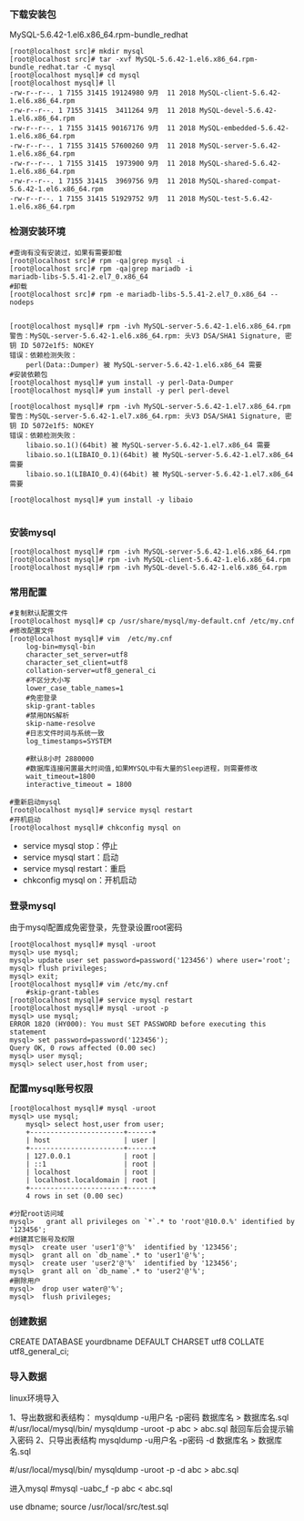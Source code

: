 


### 下载安装包
MySQL-5.6.42-1.el6.x86_64.rpm-bundle_redhat
```
[root@localhost src]# mkdir mysql
[root@localhost src]# tar -xvf MySQL-5.6.42-1.el6.x86_64.rpm-bundle_redhat.tar -C mysql
[root@localhost mysql]# cd mysql
[root@localhost mysql]# ll
-rw-r--r--. 1 7155 31415 19124980 9月  11 2018 MySQL-client-5.6.42-1.el6.x86_64.rpm
-rw-r--r--. 1 7155 31415  3411264 9月  11 2018 MySQL-devel-5.6.42-1.el6.x86_64.rpm
-rw-r--r--. 1 7155 31415 90167176 9月  11 2018 MySQL-embedded-5.6.42-1.el6.x86_64.rpm
-rw-r--r--. 1 7155 31415 57600260 9月  11 2018 MySQL-server-5.6.42-1.el6.x86_64.rpm
-rw-r--r--. 1 7155 31415  1973900 9月  11 2018 MySQL-shared-5.6.42-1.el6.x86_64.rpm
-rw-r--r--. 1 7155 31415  3969756 9月  11 2018 MySQL-shared-compat-5.6.42-1.el6.x86_64.rpm
-rw-r--r--. 1 7155 31415 51929752 9月  11 2018 MySQL-test-5.6.42-1.el6.x86_64.rpm
```
### 检测安装环境
```
#查询有没有安装过，如果有需要卸载
[root@localhost src]# rpm -qa|grep mysql -i
[root@localhost src]# rpm -qa|grep mariadb -i
mariadb-libs-5.5.41-2.el7_0.x86_64
#卸载
[root@localhost src]# rpm -e mariadb-libs-5.5.41-2.el7_0.x86_64 --nodeps


[root@localhost mysql]# rpm -ivh MySQL-server-5.6.42-1.el6.x86_64.rpm 
警告：MySQL-server-5.6.42-1.el6.x86_64.rpm: 头V3 DSA/SHA1 Signature, 密钥 ID 5072e1f5: NOKEY
错误：依赖检测失败：
	perl(Data::Dumper) 被 MySQL-server-5.6.42-1.el6.x86_64 需要
#安装依赖包
[root@localhost mysql]# yum install -y perl-Data-Dumper
[root@localhost mysql]# yum install -y perl perl-devel

[root@localhost mysql]# rpm -ivh MySQL-server-5.6.42-1.el7.x86_64.rpm 
警告：MySQL-server-5.6.42-1.el7.x86_64.rpm: 头V3 DSA/SHA1 Signature, 密钥 ID 5072e1f5: NOKEY
错误：依赖检测失败：
	libaio.so.1()(64bit) 被 MySQL-server-5.6.42-1.el7.x86_64 需要
	libaio.so.1(LIBAIO_0.1)(64bit) 被 MySQL-server-5.6.42-1.el7.x86_64 需要
	libaio.so.1(LIBAIO_0.4)(64bit) 被 MySQL-server-5.6.42-1.el7.x86_64 需要

[root@localhost mysql]# yum install -y libaio


```
### 安装mysql
```
[root@localhost mysql]# rpm -ivh MySQL-server-5.6.42-1.el6.x86_64.rpm 
[root@localhost mysql]# rpm -ivh MySQL-client-5.6.42-1.el6.x86_64.rpm 
[root@localhost mysql]# rpm -ivh MySQL-devel-5.6.42-1.el6.x86_64.rpm 
```

### 常用配置
```
#复制默认配置文件
[root@localhost mysql]# cp /usr/share/mysql/my-default.cnf /etc/my.cnf
#修改配置文件
[root@localhost mysql]# vim  /etc/my.cnf
    log-bin=mysql-bin
    character_set_server=utf8
    character_set_client=utf8
    collation-server=utf8_general_ci
    #不区分大小写
    lower_case_table_names=1
    #免密登录
    skip-grant-tables
    #禁用DNS解析
    skip-name-resolve
    #日志文件时间与系统一致
    log_timestamps=SYSTEM

    #默认8小时 2880000
    #数据库连接闲置最大时间值,如果MYSQL中有大量的Sleep进程，则需要修改
    wait_timeout=1800
    interactive_timeout = 1800
        
#重新启动mysql
[root@localhost mysql]# service mysql restart
#开机启动
[root@localhost mysql]# chkconfig mysql on
```

* service mysql stop：停止
* service mysql start：启动
* service mysql restart：重启
* chkconfig mysql on：开机启动


### 登录mysql
由于mysql配置成免密登录，先登录设置root密码
```
[root@localhost mysql]# mysql -uroot
mysql> use mysql; 
mysql> update user set password=password('123456') where user='root'; 
mysql> flush privileges;
mysql> exit;
[root@localhost mysql]# vim /etc/my.cnf
    #skip-grant-tables
[root@localhost mysql]# service mysql restart
[root@localhost mysql]# mysql -uroot -p
mysql> use mysql;
ERROR 1820 (HY000): You must SET PASSWORD before executing this statement
mysql> set password=password('123456');
Query OK, 0 rows affected (0.00 sec)
mysql> user mysql;
mysql> select user,host from user;
```

### 配置mysql账号权限
```
[root@localhost mysql]# mysql -uroot
mysql> use mysql; 
    mysql> select host,user from user;
    +-----------------------+------+
    | host                  | user |
    +-----------------------+------+
    | 127.0.0.1             | root |
    | ::1                   | root |
    | localhost             | root |
    | localhost.localdomain | root |
    +-----------------------+------+
    4 rows in set (0.00 sec)

#分配root访问域
mysql>   grant all privileges on `*`.* to 'root'@10.0.%' identified by '123456';  
#创建其它账号及权限
mysql>  create user 'user1'@'%'  identified by '123456';
mysql>  grant all on `db_name`.* to 'user1'@'%';
mysql>  create user 'user2'@'%'  identified by '123456';
mysql>  grant all on `db_name`.* to 'user2'@'%';
#删除用户
mysql>  drop user water@'%';
mysql>  flush privileges;

```




### 创建数据

CREATE DATABASE  yourdbname DEFAULT CHARSET utf8 COLLATE utf8_general_ci;

### 导入数据

linux环境导入

1、导出数据和表结构：
mysqldump -u用户名 -p密码 数据库名 > 数据库名.sql
#/usr/local/mysql/bin/ mysqldump -uroot -p abc > abc.sql
敲回车后会提示输入密码
2、只导出表结构
mysqldump -u用户名 -p密码 -d 数据库名 > 数据库名.sql

#/usr/local/mysql/bin/ mysqldump -uroot -p -d abc > abc.sql

进入mysql
#mysql -uabc_f -p abc < abc.sql

use dbname;
source /usr/local/src/test.sql